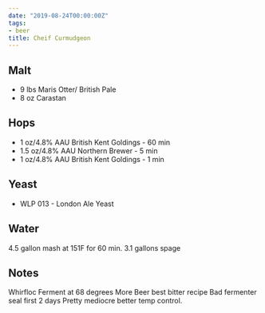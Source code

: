 ```yaml
---
date: "2019-08-24T00:00:00Z"
tags:
- beer
title: Cheif Curmudgeon
---
```

## Malt
- 9 lbs Maris Otter/ British Pale
- 8 oz Carastan
## Hops
-  1 oz/4.8% AAU  British Kent Goldings - 60 min
-  1.5 oz/4.8% AAU  Northern Brewer - 5 min
-  1 oz/4.8% AAU  British Kent Goldings - 1 min
## Yeast
-  WLP 013 - London Ale Yeast 
## Water
4.5 gallon mash at 151F for 60 min. 3.1 gallons spage 
## Notes
Whirfloc 
Ferment at 68 degrees
More Beer best bitter recipe
Bad fermenter seal first 2 days
Pretty mediocre better temp control.
